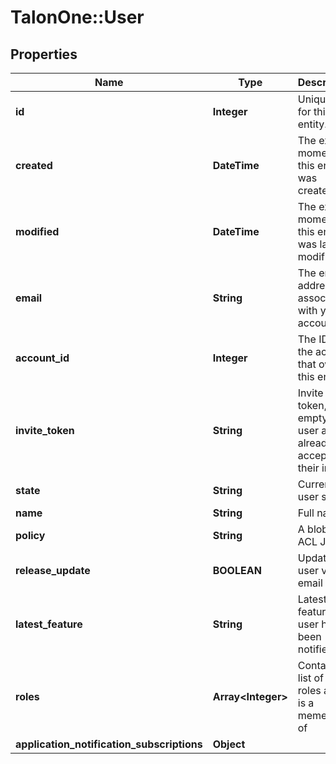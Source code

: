 # TalonOne::User

## Properties
Name | Type | Description | Notes
------------ | ------------- | ------------- | -------------
**id** | **Integer** | Unique ID for this entity. | 
**created** | **DateTime** | The exact moment this entity was created. | 
**modified** | **DateTime** | The exact moment this entity was last modified. | 
**email** | **String** | The email address associated with your account. | 
**account_id** | **Integer** | The ID of the account that owns this entity. | 
**invite_token** | **String** | Invite token, empty if the user as already accepted their invite. | 
**state** | **String** | Current user state. | 
**name** | **String** | Full name | 
**policy** | **String** | A blob of ACL JSON | 
**release_update** | **BOOLEAN** | Update the user via email | 
**latest_feature** | **String** | Latest feature the user has been notified. | [optional] 
**roles** | **Array&lt;Integer&gt;** | Contains a list of all roles a user is a memeber of | [optional] 
**application_notification_subscriptions** | **Object** |  | [optional] 


